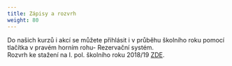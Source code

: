 ```yaml
---
title: Zápisy a rozvrh
weight: 80
---
```

Do našich kurzů i akcí se můžete přihlásit i v průběhu školního roku pomocí tlačítka v pravém horním rohu- Rezervační systém.\
Rozvrh ke stažení na I. pol. školního roku 2018/19 [ZDE](/docs/rozvrh-18-19-vigvam.pdf).

